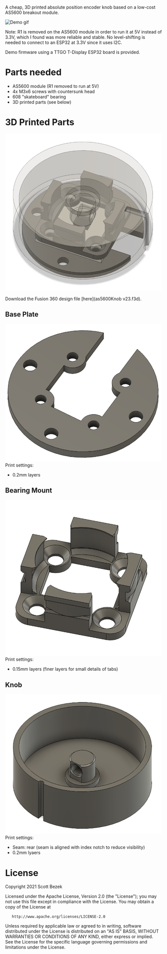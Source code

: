 A cheap, 3D printed absolute position encoder knob based on a low-cost AS5600 breakout module.

![Demo gif](docs/demo.gif)

Note: R1 is removed on the AS5600 module in order to run it at 5V instead of 3.3V, which I found was more reliable and stable. No level-shifting is needed to connect to an ESP32 at 3.3V since it uses I2C.

Demo firmware using a TTGO T-Display ESP32 board is provided.

# Parts needed
- AS5600 module (R1 removed to run at 5V)
- 4x M3x6 screws with countersunk head
- 608 "skateboard" bearing
- 3D printed parts (see below)

# 3D Printed Parts
![Full assembly](docs/assembly.png)

Download the Fusion 360 design file [here](as5600Knob v23.f3d).

## Base Plate
![Base Plate](docs/base_plate.png)
Print settings:
- 0.2mm layers

## Bearing Mount
![Bearing Mount](docs/bearing_mount.png)
Print settings:
- 0.15mm layers (finer layers for small details of tabs)

## Knob
![Knob](docs/knob.png)
Print settings:
- Seam: rear (seam is aligned with index notch to reduce visibility)
- 0.2mm lyaers

# License

Copyright 2021 Scott Bezek

   Licensed under the Apache License, Version 2.0 (the "License");
   you may not use this file except in compliance with the License.
   You may obtain a copy of the License at

       http://www.apache.org/licenses/LICENSE-2.0

   Unless required by applicable law or agreed to in writing, software
   distributed under the License is distributed on an "AS IS" BASIS,
   WITHOUT WARRANTIES OR CONDITIONS OF ANY KIND, either express or implied.
   See the License for the specific language governing permissions and
   limitations under the License.
